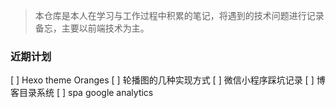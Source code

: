 > 本仓库是本人在学习与工作过程中积累的笔记，将遇到的技术问题进行记录备忘，主要以前端技术为主。

### 近期计划
 [ ] Hexo theme Oranges
 [ ] 轮播图的几种实现方式
 [ ] 微信小程序踩坑记录
 [ ] 博客目录系统
 [ ] spa google analytics
